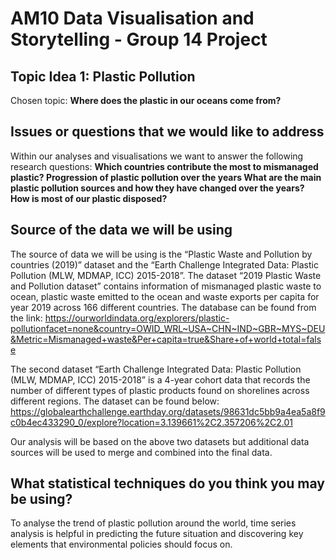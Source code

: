 # AM10 Data Visualisation and Storytelling - Group 14 Project

## Topic Idea 1: Plastic Pollution

Chosen topic:
**Where does the plastic in our oceans come from?**

## Issues or questions that we would like to address

Within our analyses and visualisations we want to answer the following research questions:
**Which countries contribute the most to mismanaged plastic?
Progression of plastic pollution over the years
What are the main plastic pollution sources and how they have changed over the years?
How is most of our plastic disposed?**

## Source of the data we will be using

The source of data we will be using is the “Plastic Waste and Pollution by countries (2019)” dataset and the “Earth Challenge Integrated Data: Plastic Pollution (MLW, MDMAP, ICC) 2015-2018”. The dataset “2019 Plastic Waste and Pollution dataset” contains information of mismanaged plastic waste to ocean, plastic waste emitted to the ocean and waste exports per capita for year 2019 across 166 different countries. The database can be found from the link: https://ourworldindata.org/explorers/plastic-pollutionfacet=none&country=OWID_WRL~USA~CHN~IND~GBR~MYS~DEU&Metric=Mismanaged+waste&Per+capita=true&Share+of+world+total=false

The second dataset “Earth Challenge Integrated Data: Plastic Pollution (MLW, MDMAP, ICC) 2015-2018” is a 4-year cohort data that records the number of different types of plastic products found on shorelines across different regions. The dataset can be found below: https://globalearthchallenge.earthday.org/datasets/98631dc5bb9a4ea5a8f9c0b4ec433290_0/explore?location=3.139661%2C2.357206%2C2.01

Our analysis will be based on the above two datasets but additional data sources will be used to merge and combined into the final data.

## What statistical techniques do you think you may be using?

To analyse the trend of plastic pollution around the world, time series analysis is helpful in predicting the future situation and discovering key elements that environmental policies should focus on.
